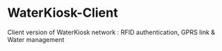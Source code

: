 # WaterKiosk-Client
Client version of WaterKiosk network : RFID authentication, GPRS link &amp; Water management 
